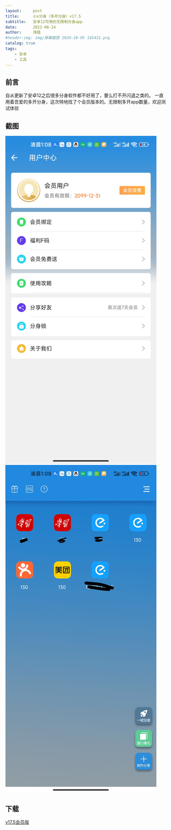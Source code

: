 ```yaml
---
layout:     post
title:      小x分身（多开分身）v17.5
subtitle:   安卓12可用的无限制分身app
date:       2022-06-24
author:     浅唱
#header-img: img/屏幕截图 2020-10-05 145431.png
catalog: true
tags:
    - 安卓
    - 工具
---
```



## 前言
自从更新了安卓12之后很多分身软件都不好用了，要么打不开闪退之类的。 一直用着吾爱的多开分身，这次特地找了个会员版本的。无限制多开app数量，欢迎测试体验

## 截图

![1656090572394.jpg](/img/1656090572394.jpg)
![1656090572391.jpg](/img/1656090572391.jpg)

## 下载
[v17.5会员版](https://wwm.lanzouf.com/ig5s206wjnta)  


